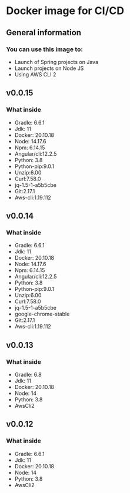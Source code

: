 # Docker image for CI/CD

## General information

### You can use this image to:
- Launch of Spring projects on Java
- Launch projects on Node JS
- Using AWS CLI 2

## v0.0.15

### What inside

- Gradle: 6.6.1
- Jdk: 11
- Docker: 20.10.18
- Node: 14.17.6
- Npm: 6.14.15
- Angular/cli:12.2.5
- Python: 3.8
- Python-pip:9.0.1
- Unzip:6.00
- Curl:7.58.0
- jq-1.5-1-a5b5cbe
- Git:2.17.1
- Aws-cli:1.19.112

## v0.0.14

### What inside

- Gradle: 6.6.1
- Jdk: 11
- Docker: 20.10.18
- Node: 14.17.6
- Npm: 6.14.15
- Angular/cli:12.2.5
- Python: 3.8
- Python-pip:9.0.1
- Unzip:6.00
- Curl:7.58.0
- jq-1.5-1-a5b5cbe
- google-chrome-stable
- Git:2.17.1
- Aws-cli:1.19.112

## v0.0.13

### What inside

- Gradle: 6.8
- Jdk: 11
- Docker: 20.10.18
- Node: 14
- Python: 3.8
- AwsCli2

## v0.0.12

### What inside

- Gradle: 6.6.1
- Jdk: 11
- Docker: 20.10.18
- Node: 14
- Python: 3.8
- AwsCli2


